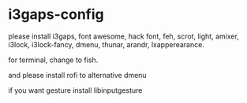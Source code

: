 
# i3gaps-config

please install i3gaps, font awesome, hack font, feh, scrot, light, amixer, i3lock, i3lock-fancy, dmenu, thunar, arandr, lxapperearance.

for terminal, change to fish.

and please install rofi to alternative dmenu 

if you want gesture install libinputgesture 
